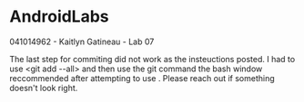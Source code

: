 # AndroidLabs
041014962 - Kaitlyn Gatineau - Lab 07

The last step for commiting did not work as the insteuctions posted. I had to use <git add --all> and then use the git command the bash window reccommended after attempting to use <git push>. Please reach out if something doesn't look right.
